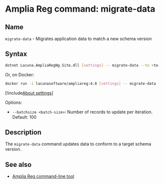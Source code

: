 ﻿# Amplia Reg command: **migrate-data**

## Name

`migrate-data` - Migrates application data to match a new schema version

## Syntax

```sh
dotnet Lacuna.AmpliaRegNg.Site.dll [settings] -- migrate-data --to <to-version>
```

Or, on Docker:

```sh
docker run -i lacunasoftware/ampliareg:4.0 [settings] -- migrate-data --to <to-version>
```

[!include[About settings](includes/about-settings.md)]

Options:

* `--batchsize <batch-size>`: Number of records to update per iteration. Default: 100

## Description

The `migrate-data` command updates data to conform to a target schema version.

## See also

* [Amplia Reg command-line tool](index.md)
